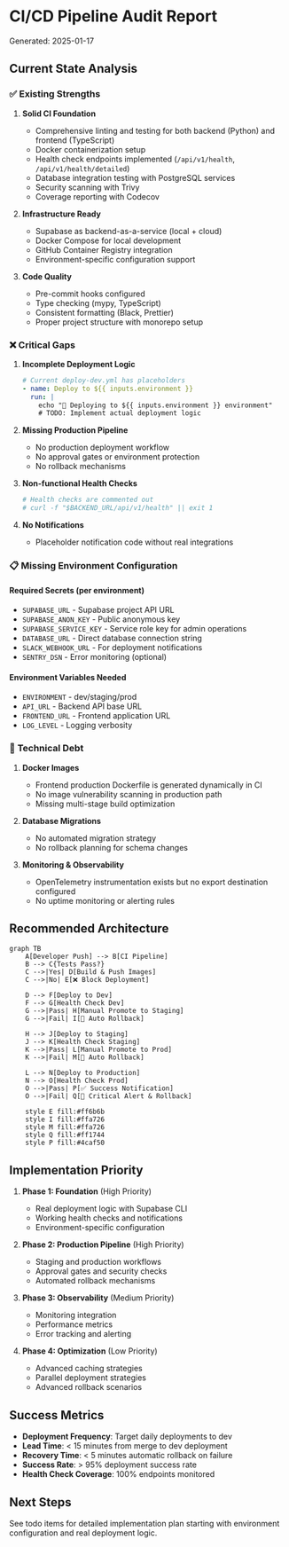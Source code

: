 # CI/CD Pipeline Audit Report

Generated: 2025-01-17

## Current State Analysis

### ✅ **Existing Strengths**

1. **Solid CI Foundation**
   - Comprehensive linting and testing for both backend (Python) and frontend (TypeScript)
   - Docker containerization setup
   - Health check endpoints implemented (`/api/v1/health`, `/api/v1/health/detailed`)
   - Database integration testing with PostgreSQL services
   - Security scanning with Trivy
   - Coverage reporting with Codecov

2. **Infrastructure Ready**
   - Supabase as backend-as-a-service (local + cloud)
   - Docker Compose for local development
   - GitHub Container Registry integration
   - Environment-specific configuration support

3. **Code Quality**
   - Pre-commit hooks configured
   - Type checking (mypy, TypeScript)
   - Consistent formatting (Black, Prettier)
   - Proper project structure with monorepo setup

### ❌ **Critical Gaps**

1. **Incomplete Deployment Logic**
   ```yaml
   # Current deploy-dev.yml has placeholders
   - name: Deploy to ${{ inputs.environment }}
     run: |
       echo "🚀 Deploying to ${{ inputs.environment }} environment"
       # TODO: Implement actual deployment logic
   ```

2. **Missing Production Pipeline**
   - No production deployment workflow
   - No approval gates or environment protection
   - No rollback mechanisms

3. **Non-functional Health Checks**
   ```yaml
   # Health checks are commented out
   # curl -f "$BACKEND_URL/api/v1/health" || exit 1
   ```

4. **No Notifications**
   - Placeholder notification code without real integrations

### 📋 **Missing Environment Configuration**

#### Required Secrets (per environment)
- `SUPABASE_URL` - Supabase project API URL
- `SUPABASE_ANON_KEY` - Public anonymous key
- `SUPABASE_SERVICE_KEY` - Service role key for admin operations
- `DATABASE_URL` - Direct database connection string
- `SLACK_WEBHOOK_URL` - For deployment notifications
- `SENTRY_DSN` - Error monitoring (optional)

#### Environment Variables Needed
- `ENVIRONMENT` - dev/staging/prod
- `API_URL` - Backend API base URL
- `FRONTEND_URL` - Frontend application URL
- `LOG_LEVEL` - Logging verbosity

### 🔧 **Technical Debt**

1. **Docker Images**
   - Frontend production Dockerfile is generated dynamically in CI
   - No image vulnerability scanning in production path
   - Missing multi-stage build optimization

2. **Database Migrations**
   - No automated migration strategy
   - No rollback planning for schema changes

3. **Monitoring & Observability**
   - OpenTelemetry instrumentation exists but no export destination configured
   - No uptime monitoring or alerting rules

## Recommended Architecture

```mermaid
graph TB
    A[Developer Push] --> B[CI Pipeline]
    B --> C{Tests Pass?}
    C -->|Yes| D[Build & Push Images]
    C -->|No| E[❌ Block Deployment]

    D --> F[Deploy to Dev]
    F --> G[Health Check Dev]
    G -->|Pass| H[Manual Promote to Staging]
    G -->|Fail| I[🔄 Auto Rollback]

    H --> J[Deploy to Staging]
    J --> K[Health Check Staging]
    K -->|Pass| L[Manual Promote to Prod]
    K -->|Fail| M[🔄 Auto Rollback]

    L --> N[Deploy to Production]
    N --> O[Health Check Prod]
    O -->|Pass| P[✅ Success Notification]
    O -->|Fail| Q[🚨 Critical Alert & Rollback]

    style E fill:#ff6b6b
    style I fill:#ffa726
    style M fill:#ffa726
    style Q fill:#ff1744
    style P fill:#4caf50
```

## Implementation Priority

1. **Phase 1: Foundation** (High Priority)
   - Real deployment logic with Supabase CLI
   - Working health checks and notifications
   - Environment-specific configuration

2. **Phase 2: Production Pipeline** (High Priority)
   - Staging and production workflows
   - Approval gates and security checks
   - Automated rollback mechanisms

3. **Phase 3: Observability** (Medium Priority)
   - Monitoring integration
   - Performance metrics
   - Error tracking and alerting

4. **Phase 4: Optimization** (Low Priority)
   - Advanced caching strategies
   - Parallel deployment strategies
   - Advanced rollback scenarios

## Success Metrics

- **Deployment Frequency**: Target daily deployments to dev
- **Lead Time**: < 15 minutes from merge to dev deployment
- **Recovery Time**: < 5 minutes automatic rollback on failure
- **Success Rate**: > 95% deployment success rate
- **Health Check Coverage**: 100% endpoints monitored

## Next Steps

See todo items for detailed implementation plan starting with environment configuration and real deployment logic.
